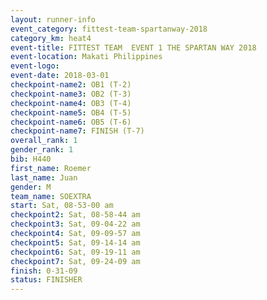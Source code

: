 ```yaml
---
layout: runner-info 
event_category: fittest-team-spartanway-2018 
category_km: heat4 
event-title: FITTEST TEAM  EVENT 1 THE SPARTAN WAY 2018 
event-location: Makati Philippines 
event-logo: 
event-date: 2018-03-01 
checkpoint-name2: OB1 (T-2) 
checkpoint-name3: OB2 (T-3) 
checkpoint-name4: OB3 (T-4) 
checkpoint-name5: OB4 (T-5) 
checkpoint-name6: OB5 (T-6) 
checkpoint-name7: FINISH (T-7) 
overall_rank: 1
gender_rank: 1
bib: H440
first_name: Roemer
last_name: Juan
gender: M
team_name: SOEXTRA
start: Sat, 08-53-00 am
checkpoint2: Sat, 08-58-44 am
checkpoint3: Sat, 09-04-22 am
checkpoint4: Sat, 09-09-57 am
checkpoint5: Sat, 09-14-14 am
checkpoint6: Sat, 09-19-11 am
checkpoint7: Sat, 09-24-09 am
finish: 0-31-09
status: FINISHER
---
```

